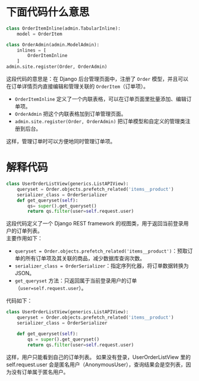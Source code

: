 # 下面代码什么意思
```python
class OrderItemInline(admin.TabularInline):
    model = OrderItem

class OrderAdmin(admin.ModelAdmin):
    inlines = [
        OrderItemInline
    ]
admin.site.register(Order, OrderAdmin)

```
这段代码的意思是：在 Django 后台管理页面中，注册了 `Order` 模型，并且可以在订单详情页内直接编辑和管理关联的 `OrderItem`（订单项）。

- `OrderItemInline` 定义了一个内联表格，可以在订单页面里批量添加、编辑订单项。
- `OrderAdmin` 把这个内联表格加到订单管理页面。
- `admin.site.register(Order, OrderAdmin)` 把订单模型和自定义的管理类注册到后台。

这样，管理订单时可以方便地同时管理订单项。
# 解释代码
```python
class UserOrderListView(generics.ListAPIView):
    queryset = Order.objects.prefetch_related('items__product')
    serializer_class = OrderSerializer
    def get_queryset(self):
        qs= super().get_queryset()
        return qs.filter(user=self.request.user)

```
这段代码定义了一个 Django REST framework 的视图类，用于返回当前登录用户的订单列表。  
主要作用如下：

- `queryset = Order.objects.prefetch_related('items__product')`：预取订单的所有订单项及其关联的商品，减少数据库查询次数。
- `serializer_class = OrderSerializer`：指定序列化器，将订单数据转换为 JSON。
- `get_queryset` 方法：只返回属于当前登录用户的订单（`user=self.request.user`）。

代码如下：

```python
class UserOrderListView(generics.ListAPIView):
    queryset = Order.objects.prefetch_related('items__product')
    serializer_class = OrderSerializer

    def get_queryset(self):
        qs = super().get_queryset()
        return qs.filter(user=self.request.user)
```

这样，用户只能看到自己的订单列表。
如果没有登录，UserOrderListView 里的 self.request.user 会是匿名用户（AnonymousUser），查询结果会是空列表，因为没有订单属于匿名用户。